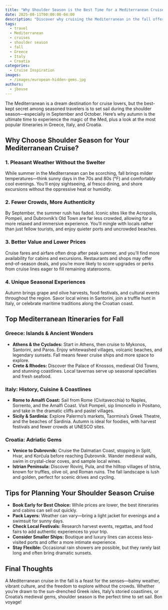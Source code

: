 ```yaml
---
title: "Why Shoulder Season is the Best Time for a Mediterranean Cruise"
date: 2025-08-11T00:00:00-04:00
description: "Discover why cruising the Mediterranean in the fall offers the perfect blend of weather, value, and authentic experiences. Explore top itineraries in Greece, Italy, and Croatia."
tags:
  - travel
  - Mediterranean
  - cruises
  - shoulder season
  - fall
  - Greece
  - Italy
  - Croatia
categories:
  - Cruise Inspiration
images:
  - /images/european-hidden-gems.jpg
authors:
  - jbouse
---
```


The Mediterranean is a dream destination for cruise lovers, but the best-kept secret among seasoned travelers is to set sail during the shoulder season—especially in September and October. Here’s why autumn is the ultimate time to experience the magic of the Med, plus a look at the most popular itineraries in Greece, Italy, and Croatia.

## Why Choose Shoulder Season for Your Mediterranean Cruise?

### 1. Pleasant Weather Without the Swelter

While summer in the Mediterranean can be scorching, fall brings milder temperatures—think sunny days in the 70s and 80s (°F) and comfortably cool evenings. You’ll enjoy sightseeing, al fresco dining, and shore excursions without the oppressive heat or humidity.

### 2. Fewer Crowds, More Authenticity

By September, the summer rush has faded. Iconic sites like the Acropolis, Pompeii, and Dubrovnik’s Old Town are far less crowded, allowing for a more relaxed and immersive experience. You’ll mingle with locals rather than just fellow tourists, and enjoy quieter ports and uncrowded beaches.

### 3. Better Value and Lower Prices

Cruise fares and airfare often drop after peak summer, and you’ll find more availability for cabins and excursions. Restaurants and shops may offer end-of-season deals, and you’re more likely to score upgrades or perks from cruise lines eager to fill remaining staterooms.

### 4. Unique Seasonal Experiences

Autumn brings grape and olive harvests, food festivals, and cultural events throughout the region. Savor local wines in Santorini, join a truffle hunt in Italy, or celebrate maritime traditions along the Croatian coast.

## Top Mediterranean Itineraries for Fall

### Greece: Islands & Ancient Wonders
- **Athens & the Cyclades:** Start in Athens, then cruise to Mykonos, Santorini, and Paros. Enjoy whitewashed villages, volcanic beaches, and legendary sunsets. Fall means fewer cruise ships and more space to explore.
- **Crete & Rhodes:** Discover the Palace of Knossos, medieval Old Towns, and stunning coastlines. Local tavernas serve up seasonal specialties and fresh seafood.

### Italy: History, Cuisine & Coastlines
- **Rome to Amalfi Coast:** Sail from Rome (Civitavecchia) to Naples, Sorrento, and the Amalfi Coast. Visit Pompeii, sip limoncello in Positano, and take in the dramatic cliffs and pastel villages.
- **Sicily & Sardinia:** Explore Palermo’s markets, Taormina’s Greek Theatre, and the beaches of Sardinia. Autumn is ideal for foodies, with harvest festivals and fewer crowds at UNESCO sites.

### Croatia: Adriatic Gems
- **Venice to Dubrovnik:** Cruise the Dalmatian Coast, stopping in Split, Hvar, and Korčula before reaching Dubrovnik. Wander medieval walls, swim in crystal-clear coves, and sample local wines.
- **Istrian Peninsula:** Discover Rovinj, Pula, and the hilltop villages of Istria, known for truffles, olive oil, and Roman ruins. The fall landscape is lush and golden, perfect for scenic drives and cycling.

## Tips for Planning Your Shoulder Season Cruise

- **Book Early for Best Choice:** While prices are lower, the best itineraries and cabins can sell out quickly.
- **Pack Layers:** Weather can vary—bring a light jacket for evenings and a swimsuit for sunny days.
- **Check Local Festivals:** Research harvest events, regattas, and food fairs to add authentic experiences to your trip.
- **Consider Smaller Ships:** Boutique and luxury lines can access less-visited ports and offer a more intimate experience.
- **Stay Flexible:** Occasional rain showers are possible, but they rarely last long and often bring dramatic sunsets.

## Final Thoughts

A Mediterranean cruise in the fall is a feast for the senses—balmy weather, vibrant culture, and the freedom to explore without the crowds. Whether you’re drawn to the sun-drenched Greek isles, Italy’s storied coastlines, or Croatia’s medieval gems, shoulder season is the perfect time to set sail. Bon voyage!
